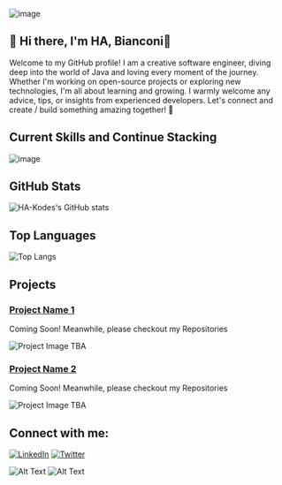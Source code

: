 ![image](https://github.com/user-attachments/assets/f1ae6928-2c63-4547-875a-b4a3270214da)
## 👋 Hi there, I'm **HA, Bianconi**👋
   Welcome to my GitHub profile!
   I am a creative software engineer, diving deep into the world of Java and loving every moment of the journey. Whether I'm working on open-source projects or exploring new technologies, I'm all about learning and growing. I warmly welcome any advice, tips, or insights from experienced developers. Let's connect and create / build something amazing together! 🚀

## Current Skills and Continue Stacking
![image](https://github.com/user-attachments/assets/7122f273-fefb-40ec-9655-feaec15b0d3c)

## GitHub Stats

![HA-Kodes's GitHub stats](https://github-readme-stats.vercel.app/api?username=HA-Kodes&show_icons=true&hide_title=true&count_private=true)

## Top Languages

![Top Langs](https://github-readme-stats.vercel.app/api/top-langs/?username=HA-Kodes&layout=compact)

## Projects

### [Project Name 1](https://github.com/HA-Kodes/project1)
Coming Soon!  Meanwhile, please checkout my Repositories

![Project Image TBA](https://placekitten.com/200/200)

### [Project Name 2](https://github.com/HA-Kodes/project2)
Coming Soon!  Meanwhile, please checkout my Repositories

![Project Image TBA](https://placekitten.com/200/200)

## Connect with me:
[![LinkedIn](https://img.shields.io/badge/LinkedIn-HA_Kodes-blue)](https://www.linkedin.com/in/ha-kodes)
[![Twitter](https://img.shields.io/badge/Twitter-@HA_Kodes-blue)](https://twitter.com/HA_Kodes)

![Alt Text](https://i.giphy.com/media/v1.Y2lkPTc5MGI3NjExd25xN2kwZ2xodHB1ZTZqaTJ5aW1sbTc3NGkyNjZuOWMza3N4aDB1OCZlcD12MV9pbnRlcm5hbF9naWZfYnlfaWQmY3Q9Zw/xTiTnolgxvZcJwdq4E/giphy.gif)  ![Alt Text](https://kratikal.com/blog/wp-content/uploads/2023/02/keyboard-typing-gif-7.gif)
